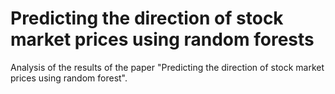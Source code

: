 # Predicting the direction of stock market prices using random forests

Analysis of the results of the paper "Predicting the direction of stock market prices using random forest".

